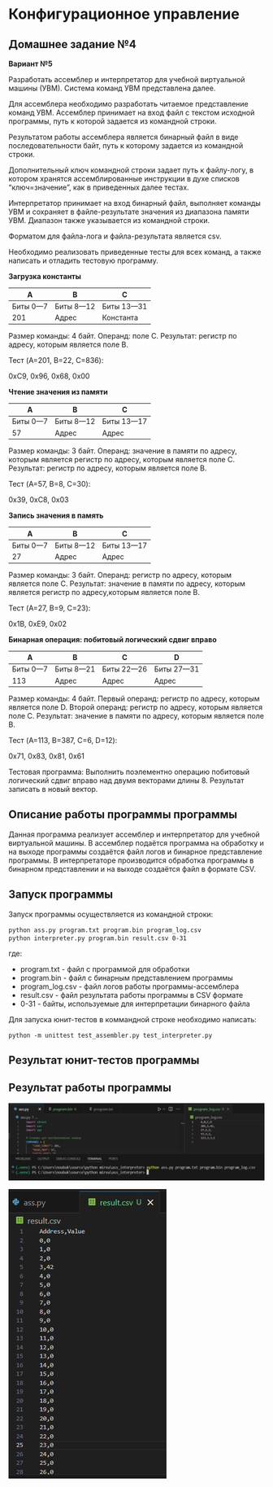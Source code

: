 # Конфигурационное управление

## Домашнее задание №4

**Вариант №5**

Разработать ассемблер и интерпретатор для учебной виртуальной машины (УВМ). Система команд УВМ представлена далее.

Для ассемблера необходимо разработать читаемое представление команд УВМ. Ассемблер принимает на вход файл с текстом исходной программы, путь к которой задается из командной строки.

Результатом работы ассемблера является бинарный файл в виде последовательности байт, путь к которому задается из командной строки.

Дополнительный ключ командной строки задает путь к файлу-логу, в котором хранятся ассемблированные инструкции в духе списков “ключ=значение”, как в приведенных далее тестах.

Интерпретатор принимает на вход бинарный файл, выполняет команды УВМ и сохраняет в файле-результате значения из диапазона памяти УВМ. Диапазон также указывается из командной строки.

Форматом для файла-лога и файла-результата является csv.

Необходимо реализовать приведенные тесты для всех команд, а также написать и отладить тестовую программу.

**Загрузка константы**

| A | B | C |
|---|---|---|
| Биты 0—7 | Биты 8—12 | Биты 13—31 |
| 201 | Адрес | Константа |

Размер команды: 4 байт. Операнд: поле C. Результат: регистр по адресу, которым является поле B.

Тест (A=201, B=22, C=836):

0xC9, 0x96, 0x68, 0x00


**Чтение значения из памяти**

| A | B | C |
|---|---|---|
| Биты 0—7 | Биты 8—12 | Биты 13—17 |
| 57 | Адрес | Адрес |

Размер команды: 3 байт. Операнд: значение в памяти по адресу, которым является регистр по адресу, которым является поле C. Результат: регистр по адресу, которым является поле B.

Тест (A=57, B=8, C=30):

0x39, 0xC8, 0x03


**Запись значения в память**

| A | B | C |
|---|---|---|
| Биты 0—7 | Биты 8—12 | Биты 13—17 |
| 27 | Адрес | Адрес |

Размер команды: 3 байт. Операнд: регистр по адресу, которым является поле C. Результат: значение в памяти по адресу, которым является регистр по адресу,которым является поле B.

Тест (A=27, B=9, C=23):

0x1B, 0xE9, 0x02


**Бинарная операция: побитовый логический сдвиг вправо**

| A | B | C | D |
|---|---|---|---|
| Биты 0—7 | Биты 8—21 | Биты 22—26 | Биты 27—31 |
| 113 | Адрес | Адрес | Адрес |

Размер команды: 4 байт. Первый операнд: регистр по адресу, которым является поле D. Второй операнд: регистр по адресу, которым является поле C. Результат: значение в памяти по адресу, которым является поле B.

Тест (A=113, B=387, C=6, D=12):

0x71, 0x83, 0x81, 0x61

Тестовая программа: Выполнить поэлементно операцию побитовый логический сдвиг вправо над двумя векторами длины 8. Результат записать в новый вектор.


## Описание работы программы программы

Данная программа реализует ассемблер и интерпретатор для учебной виртуальной машины. В ассемблер подаётся программа на обработку и на выходе программы создаётся файл логов и бинарное представление программы. В интерпретаторе производится обработка программы в бинарном представлении и на выходе создаётся файл в формате CSV.


## Запуск программы

Запуск программы осуществляется из командной строки:
```
python ass.py program.txt program.bin program_log.csv
python interpreter.py program.bin result.csv 0-31
```
где:
* program.txt - файл с программой для обработки
* program.bin - файл с бинарным представлением программы
* program_log.csv - файл логов работы программы-ассемблера
* result.csv - файл результата работы программы в CSV формате
* 0-31 - байты, используемые для интерпретации бинарного файла

Для запуска юнит-тестов в коммандной строке необходимо написать:
```
python -m unittest test_assembler.py test_interpreter.py
```


## Результат юнит-тестов программы


## Результат работы программы

![img.png](images/ass.png)

![img.png](images/interpreter.png)

